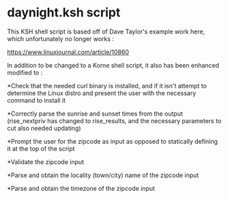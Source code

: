 # daynight.ksh script

This KSH shell script is based off of Dave Taylor's example work here, which unfortunately no longer works :

https://www.linuxjournal.com/article/10860

In addition to be changed to a Korne shell script, it also has been enhanced modified to :

*Check that the needed curl binary is installed, and if it isn't attempt to determine the Linux distro and present the user with the necessary command to install it

*Correctly parse the sunrise and sunset times from the output (rise_nextpriv has changed to rise_results, and the necessary parameters to cut also needed updating)

*Prompt the user for the zipcode as input as opposed to statically defining it at the top of the script

*Validate the zipcode input

*Parse and obtain the locality (town/city) name of the zipcode input

*Parse and obtain the timezone of the zipcode input

